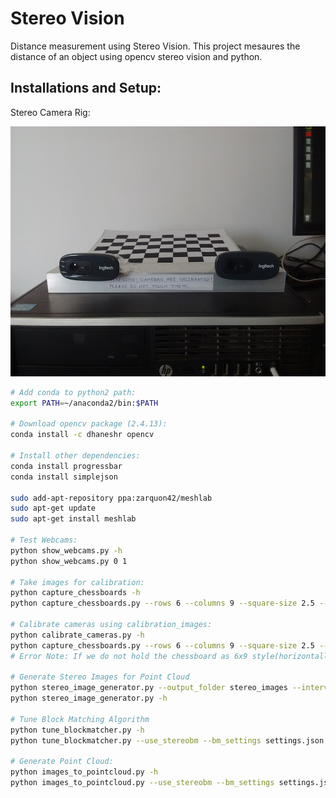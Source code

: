 # Stereo Vision
Distance measurement using Stereo Vision. This project mesaures the distance of an object using opencv stereo vision and python.

## Installations and Setup:
Stereo Camera Rig:
 <p align="center">
  <img src="stereo_rig.jpg" width=600 height=400>
 </p>

 ``` bash
 # Add conda to python2 path:
 export PATH=~/anaconda2/bin:$PATH
 
 # Download opencv package (2.4.13):
 conda install -c dhaneshr opencv  
 
 # Install other dependencies:
 conda install progressbar
 conda install simplejson
 
 sudo add-apt-repository ppa:zarquon42/meshlab
 sudo apt-get update
 sudo apt-get install meshlab

 # Test Webcams:
 python show_webcams.py -h
 python show_webcams.py 0 1
 
 # Take images for calibration:
 python capture_chessboards -h
 python capture_chessboards.py --rows 6 --columns 9 --square-size 2.5 --calibration-folder calibration_files 0 1 50 calibration_images
 
 # Calibrate cameras using calibration_images:
 python calibrate_cameras.py -h
 python capture_chessboards.py --rows 6 --columns 9 --square-size 2.5 --calibration-folder calibration_files 0 1 50 calibration_images
 # Error Note: If we do not hold the chessboard as 6x9 style(horizontally) it will not be able to calibrate the vertically captured image

# Generate Stereo Images for Point Cloud
python stereo_image_generator.py --output_folder stereo_images --interval 5 0 1
python stereo_image_generator.py -h

# Tune Block Matching Algorithm
python tune_blockmatcher.py -h
python tune_blockmatcher.py --use_stereobm --bm_settings settings.json calibration_files stereo_images

# Generate Point Cloud:
python images_to_pointcloud.py -h
python images_to_pointcloud.py --use_stereobm --bm_settings settings.json calibration_files left_1.ppm right_1.ppm output.ply

```
